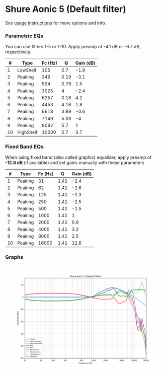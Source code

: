 # Shure Aonic 5 (Default filter)
See [usage instructions](https://github.com/jaakkopasanen/AutoEq#usage) for more options and info.

### Parametric EQs
You can use filters 1-5 or 1-10. Apply preamp of -4.1 dB or -6.7 dB, respectively.

|   # | Type      |   Fc (Hz) |    Q |   Gain (dB) |
|-----|-----------|-----------|------|-------------|
|   1 | LowShelf  |       105 | 0.7  |        -1.9 |
|   2 | Peaking   |       349 | 0.19 |        -3.1 |
|   3 | Peaking   |       924 | 0.79 |         1.5 |
|   4 | Peaking   |      3025 | 4    |        -2.4 |
|   5 | Peaking   |      6257 | 0.18 |         4.2 |
|   6 | Peaking   |      4453 | 4.18 |         1.8 |
|   7 | Peaking   |      6618 | 3.89 |        -0.6 |
|   8 | Peaking   |      7149 | 5.08 |        -4   |
|   9 | Peaking   |      9042 | 5.7  |         1   |
|  10 | HighShelf |     10000 | 0.7  |         3.7 |

### Fixed Band EQs
When using fixed band (also called graphic) equalizer, apply preamp of **-12.8 dB** (if available) and set gains manually with these parameters.

|   # | Type    |   Fc (Hz) |    Q |   Gain (dB) |
|-----|---------|-----------|------|-------------|
|   1 | Peaking |        31 | 1.41 |        -2.4 |
|   2 | Peaking |        62 | 1.41 |        -2.6 |
|   3 | Peaking |       125 | 1.41 |        -2.3 |
|   4 | Peaking |       250 | 1.41 |        -2.5 |
|   5 | Peaking |       500 | 1.41 |        -1.5 |
|   6 | Peaking |      1000 | 1.41 |         1   |
|   7 | Peaking |      2000 | 1.41 |         0.9 |
|   8 | Peaking |      4000 | 1.41 |         3.2 |
|   9 | Peaking |      8000 | 1.41 |         2.5 |
|  10 | Peaking |     16000 | 1.41 |        12.6 |

### Graphs
![](./Shure%20Aonic%205%20(Default%20filter).png)
